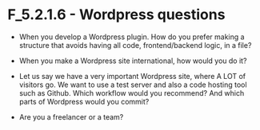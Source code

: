 F_5.2.1.6 - Wordpress questions
============================

- When you develop a Wordpress plugin. How do you prefer making a structure that avoids having all code, frontend/backend logic, in a file?

- When you make a Wordpress site international, how would you do it?

- Let us say we have a very important Wordpress site, where A LOT of visitors go. We want to use a test server and also a code hosting tool such as Github. Which workflow would you recommend? And which parts of Wordpress would you commit?

- Are you a freelancer or a team?
